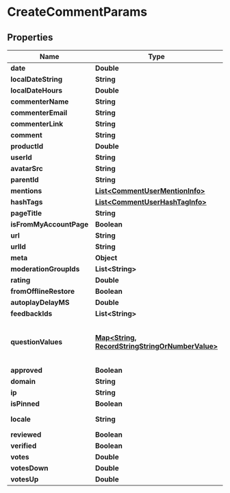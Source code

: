 

# CreateCommentParams


## Properties

| Name | Type | Description | Notes |
|------------ | ------------- | ------------- | -------------|
|**date** | **Double** |  |  |
|**localDateString** | **String** |  |  [optional] |
|**localDateHours** | **Double** |  |  [optional] |
|**commenterName** | **String** |  |  |
|**commenterEmail** | **String** |  |  [optional] |
|**commenterLink** | **String** |  |  [optional] |
|**comment** | **String** |  |  |
|**productId** | **Double** |  |  [optional] |
|**userId** | **String** |  |  [optional] |
|**avatarSrc** | **String** |  |  [optional] |
|**parentId** | **String** |  |  [optional] |
|**mentions** | [**List&lt;CommentUserMentionInfo&gt;**](CommentUserMentionInfo.md) |  |  [optional] |
|**hashTags** | [**List&lt;CommentUserHashTagInfo&gt;**](CommentUserHashTagInfo.md) |  |  [optional] |
|**pageTitle** | **String** |  |  [optional] |
|**isFromMyAccountPage** | **Boolean** |  |  [optional] |
|**url** | **String** |  |  |
|**urlId** | **String** |  |  |
|**meta** | **Object** |  |  [optional] |
|**moderationGroupIds** | **List&lt;String&gt;** |  |  [optional] |
|**rating** | **Double** |  |  [optional] |
|**fromOfflineRestore** | **Boolean** |  |  [optional] |
|**autoplayDelayMS** | **Double** |  |  [optional] |
|**feedbackIds** | **List&lt;String&gt;** |  |  [optional] |
|**questionValues** | [**Map&lt;String, RecordStringStringOrNumberValue&gt;**](RecordStringStringOrNumberValue.md) | Construct a type with a set of properties K of type T |  [optional] |
|**approved** | **Boolean** |  |  [optional] |
|**domain** | **String** |  |  [optional] |
|**ip** | **String** |  |  [optional] |
|**isPinned** | **Boolean** |  |  [optional] |
|**locale** | **String** | Example: en_us |  |
|**reviewed** | **Boolean** |  |  [optional] |
|**verified** | **Boolean** |  |  [optional] |
|**votes** | **Double** |  |  [optional] |
|**votesDown** | **Double** |  |  [optional] |
|**votesUp** | **Double** |  |  [optional] |




